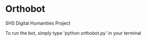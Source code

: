 # Orthobot
SHS Digital Humanities Project

To run the bot, simply type 'python orthobot.py' in your terminal
